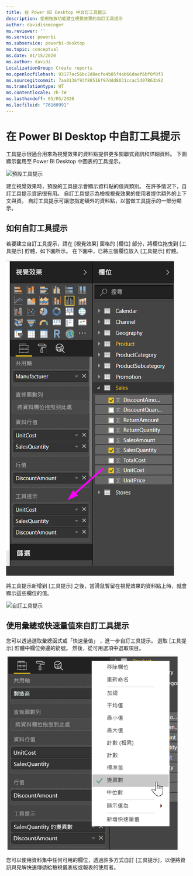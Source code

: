```yaml
---
title: 在 Power BI Desktop 中自訂工具提示
description: 使用拖放功能建立視覺效果的自訂工具提示
author: davidiseminger
ms.reviewer: ''
ms.service: powerbi
ms.subservice: powerbi-desktop
ms.topic: conceptual
ms.date: 01/15/2020
ms.author: davidi
LocalizationGroup: Create reports
ms.openlocfilehash: 93177ac56bc2d8ecfe4b85f4ab66daef6bf0f0f3
ms.sourcegitcommit: 7aa0136f93f88516f97ddd8031ccac5d07863b92
ms.translationtype: HT
ms.contentlocale: zh-TW
ms.lasthandoff: 05/05/2020
ms.locfileid: "76160991"
---
```

# <a name="customize-tooltips-in-power-bi-desktop"></a>在 Power BI Desktop 中自訂工具提示

工具提示很適合用來為視覺效果的資料點提供更多關聯式資訊和詳細資料。 下圖顯示套用至 Power BI Desktop 中圖表的工具提示。

![預設工具提示](media/desktop-custom-tooltips/custom-tooltips-1.png)

建立視覺效果時，預設的工具提示會顯示資料點的值與類別。 在許多情況下，自訂工具提示資訊很有用。 自訂工具提示為檢視視覺效果的使用者提供額外的上下文與資。 自訂工具提示可讓您指定額外的資料點，以當做工具提示的一部分顯示。

## <a name="how-to-customize-tooltips"></a>如何自訂工具提示

若要建立自訂工具提示，請在 [視覺效果]  窗格的 [欄位]  部分，將欄位拖曳到 [工具提示]  貯體，如下圖所示。 在下圖中，已將三個欄位放入 [工具提示]  貯體。

![新增工具提示欄位](media/desktop-custom-tooltips/custom-tooltips-2.png)

將工具提示新增到 [工具提示]  之後，當滑鼠暫留在視覺效果的資料點上時，就會顯示這些欄位的值。

![自訂工具提示](media/desktop-custom-tooltips/custom-tooltips-3.png)

## <a name="customizing-tooltips-with-aggregation-or-quick-measures"></a>使用彙總或快速量值來自訂工具提示

您可以透過選取彙總函式或「快速量值」  ，進一步自訂工具提示。 選取 [工具提示]  貯體中欄位旁邊的箭號。 然後，從可用選項中選取項目。

![含快速量值的工具提示](media/desktop-custom-tooltips/custom-tooltips-4.png)

您可以使用資料集中任何可用的欄位，透過許多方式自訂 [工具提示]，以便將資訊與見解快速傳遞給檢視儀表板或報表的使用者。

